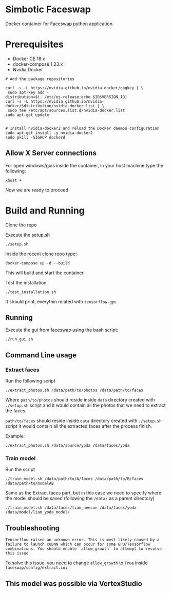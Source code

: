 # Simbotic Faceswap
Docker container for Faceswap python application. 

# Prerequisites

- Docker CE 18.x
- docker-compose 1.23.x
- Nvidia Docker


```
# Add the package repositories

curl -s -L https://nvidia.github.io/nvidia-docker/gpgkey | \
 sudo apt-key add -
distribution=$(. /etc/os-release;echo $ID$VERSION_ID)
curl -s -L https://nvidia.github.io/nvidia-docker/$distribution/nvidia-docker.list | \
 sudo tee /etc/apt/sources.list.d/nvidia-docker.list
sudo apt-get update


# Install nvidia-docker2 and reload the Docker daemon configuration
sudo apt-get install -y nvidia-docker2
sudo pkill -SIGHUP dockerd
```

## Allow X Server connections

For open windows/guis inside the container, in your host machine type the following:

```
xhost +
```

Now we are ready to proceed


# Build and Running

Clone the repo

Execute the setup.sh 
```
./setup.sh
```


Inside the recent clone repo type:

```
docker-compose up -d --build
```

This will build and start the container.

Test the installation

```
./test_installation.sh
```
It should print, everythin related with `tensorflow-gpu`
## Running

Execute the gui from faceswap using the bash script:

```
./run_gui.sh
```

## Command Line usage

### Extract faces
Run the following script

```
./extract_photos.sh /data/path/to/photos /data/path/to/faces
```

Where `path/to/photos` should reside inside `data` directory created with `./setup.sh` script and it would contain all the photos that we need to extract the faces.

`path/to/faces` should reside inside `data` directory created with `./setup.sh` script it would contain all the extracted faces after the process finish.

Example:

```
./extract_photos.sh /data/source/yoda /data/faces/yoda
```

### Train model

Run the script
```
./train_model.sh /data/path/to/A/faces /data/path/to/B/faces /data/path/to/modelAB
```

Same as the Extract faces part, but in this case we need to specify where the model should be saved (following the `/data/` as a parent directory)

```
./train_model.sh /data/faces/liam_neeson /data/faces/yoda /data/model/liam_yoda_model/
```


## Troubleshooting

```
Tensorflow raised an unknown error. This is most likely caused by a failure to launch cuDNN which can occur for some GPU/Tensorflow combinations. You should enable `allow_growth` to attempt to resolve this issue
```
To solve this issue, you need to change `allow_growth` to `True` inside `faceswap/config/extract.ini`

## This model was possible via VertexStudio